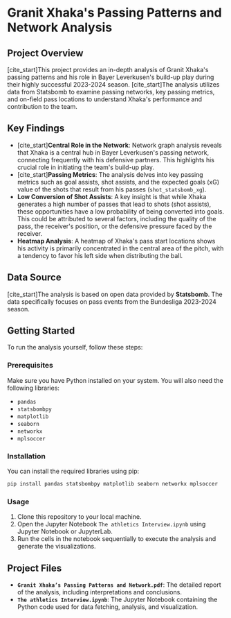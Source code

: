 # Granit Xhaka's Passing Patterns and Network Analysis

## Project Overview

[cite_start]This project provides an in-depth analysis of Granit Xhaka's passing patterns and his role in Bayer Leverkusen's build-up play during their highly successful 2023-2024 season.  [cite_start]The analysis utilizes data from Statsbomb to examine passing networks, key passing metrics, and on-field pass locations to understand Xhaka's performance and contribution to the team. 

## Key Findings

- [cite_start]**Central Role in the Network**: Network graph analysis reveals that Xhaka is a central hub in Bayer Leverkusen's passing network, connecting frequently with his defensive partners.  This highlights his crucial role in initiating the team's build-up play.
- [cite_start]**Passing Metrics**: The analysis delves into key passing metrics such as goal assists, shot assists, and the expected goals (xG) value of the shots that result from his passes (`shot_statsbomb_xg`). 
- **Low Conversion of Shot Assists**: A key insight is that while Xhaka generates a high number of passes that lead to shots (shot assists), these opportunities have a low probability of being converted into goals. This could be attributed to several factors, including the quality of the pass, the receiver's position, or the defensive pressure faced by the receiver.
- **Heatmap Analysis**: A heatmap of Xhaka's pass start locations shows his activity is primarily concentrated in the central area of the pitch, with a tendency to favor his left side when distributing the ball.

## Data Source

[cite_start]The analysis is based on open data provided by **Statsbomb**.  The data specifically focuses on pass events from the Bundesliga 2023-2024 season.

## Getting Started

To run the analysis yourself, follow these steps:

### Prerequisites

Make sure you have Python installed on your system. You will also need the following libraries:

- `pandas`
- `statsbombpy`
- `matplotlib`
- `seaborn`
- `networkx`
- `mplsoccer`

### Installation

You can install the required libraries using pip:

```bash
pip install pandas statsbombpy matplotlib seaborn networkx mplsoccer
```

### Usage

1.  Clone this repository to your local machine.
2.  Open the Jupyter Notebook `The athletics Interview.ipynb` using Jupyter Notebook or JupyterLab.
3.  Run the cells in the notebook sequentially to execute the analysis and generate the visualizations.

## Project Files

- **`Granit Xhaka’s Passing Patterns and Network.pdf`**: The detailed report of the analysis, including interpretations and conclusions.
- **`The athletics Interview.ipynb`**: The Jupyter Notebook containing the Python code used for data fetching, analysis, and visualization.
